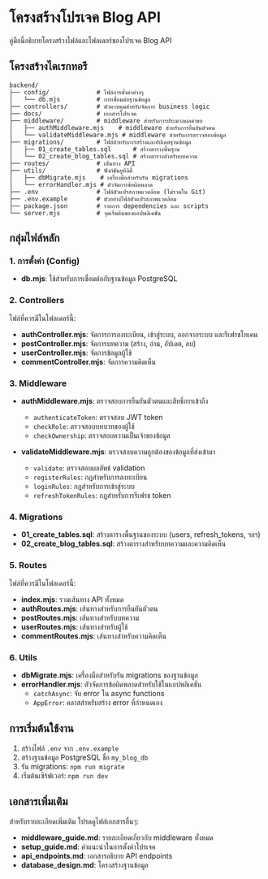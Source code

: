 # โครงสร้างโปรเจค Blog API

คู่มือนี้อธิบายโครงสร้างไฟล์และโฟลเดอร์ของโปรเจค Blog API

## โครงสร้างไดเรกทอรี

```
backend/
├── config/             # ไฟล์การตั้งค่าต่างๆ
│   └── db.mjs          # การเชื่อมต่อฐานข้อมูล
├── controllers/        # ตัวควบคุมสำหรับจัดการ business logic
├── docs/               # เอกสารโปรเจค
├── middleware/         # middleware สำหรับการประมวลผลคำขอ
│   ├── authMiddleware.mjs    # middleware สำหรับการยืนยันตัวตน
│   └── validateMiddleware.mjs # middleware สำหรับการตรวจสอบข้อมูล
├── migrations/         # ไฟล์สำหรับการสร้างและอัปเดตฐานข้อมูล
│   ├── 01_create_tables.sql      # สร้างตารางพื้นฐาน
│   └── 02_create_blog_tables.sql # สร้างตารางสำหรับบทความ
├── routes/             # เส้นทาง API
├── utils/              # ฟังก์ชันยูทิลิตี้
│   ├── dbMigrate.mjs    # เครื่องมือสำหรับรัน migrations
│   └── errorHandler.mjs # ตัวจัดการข้อผิดพลาด
├── .env                # ไฟล์ตัวแปรสภาพแวดล้อม (ไม่รวมใน Git)
├── .env.example        # ตัวอย่างไฟล์ตัวแปรสภาพแวดล้อม
├── package.json        # รายการ dependencies และ scripts
└── server.mjs          # จุดเริ่มต้นของแอปพลิเคชัน
```

## กลุ่มไฟล์หลัก

### 1. การตั้งค่า (Config)

- **db.mjs**: ใช้สำหรับการเชื่อมต่อกับฐานข้อมูล PostgreSQL

### 2. Controllers

ไฟล์ที่ควรมีในโฟลเดอร์นี้:
- **authController.mjs**: จัดการการลงทะเบียน, เข้าสู่ระบบ, ออกจากระบบ และรีเฟรชโทเคน
- **postController.mjs**: จัดการบทความ (สร้าง, อ่าน, อัปเดต, ลบ)
- **userController.mjs**: จัดการข้อมูลผู้ใช้
- **commentController.mjs**: จัดการความคิดเห็น

### 3. Middleware

- **authMiddleware.mjs**: ตรวจสอบการยืนยันตัวตนและสิทธิ์การเข้าถึง
  - `authenticateToken`: ตรวจสอบ JWT token
  - `checkRole`: ตรวจสอบบทบาทของผู้ใช้
  - `checkOwnership`: ตรวจสอบความเป็นเจ้าของข้อมูล

- **validateMiddleware.mjs**: ตรวจสอบความถูกต้องของข้อมูลที่ส่งเข้ามา
  - `validate`: ตรวจสอบผลลัพธ์ validation
  - `registerRules`: กฎสำหรับการลงทะเบียน
  - `loginRules`: กฎสำหรับการเข้าสู่ระบบ
  - `refreshTokenRules`: กฎสำหรับการรีเฟรช token

### 4. Migrations

- **01_create_tables.sql**: สร้างตารางพื้นฐานของระบบ (users, refresh_tokens, ฯลฯ)
- **02_create_blog_tables.sql**: สร้างตารางสำหรับบทความและความคิดเห็น

### 5. Routes

ไฟล์ที่ควรมีในโฟลเดอร์นี้:
- **index.mjs**: รวมเส้นทาง API ทั้งหมด
- **authRoutes.mjs**: เส้นทางสำหรับการยืนยันตัวตน
- **postRoutes.mjs**: เส้นทางสำหรับบทความ
- **userRoutes.mjs**: เส้นทางสำหรับผู้ใช้
- **commentRoutes.mjs**: เส้นทางสำหรับความคิดเห็น

### 6. Utils

- **dbMigrate.mjs**: เครื่องมือสำหรับรัน migrations ของฐานข้อมูล
- **errorHandler.mjs**: ตัวจัดการข้อผิดพลาดสำหรับใช้ในแอปพลิเคชัน
  - `catchAsync`: จับ error ใน async functions
  - `AppError`: คลาสสำหรับสร้าง error ที่กำหนดเอง

## การเริ่มต้นใช้งาน

1. สร้างไฟล์ `.env` จาก `.env.example`
2. สร้างฐานข้อมูล PostgreSQL ชื่อ `my_blog_db`
3. รัน migrations: `npm run migrate`
4. เริ่มต้นเซิร์ฟเวอร์: `npm run dev`

## เอกสารเพิ่มเติม

สำหรับรายละเอียดเพิ่มเติม โปรดดูไฟล์เอกสารอื่นๆ:
- **middleware_guide.md**: รายละเอียดเกี่ยวกับ middleware ทั้งหมด
- **setup_guide.md**: คำแนะนำในการตั้งค่าโปรเจค
- **api_endpoints.md**: เอกสารอธิบาย API endpoints
- **database_design.md**: โครงสร้างฐานข้อมูล 